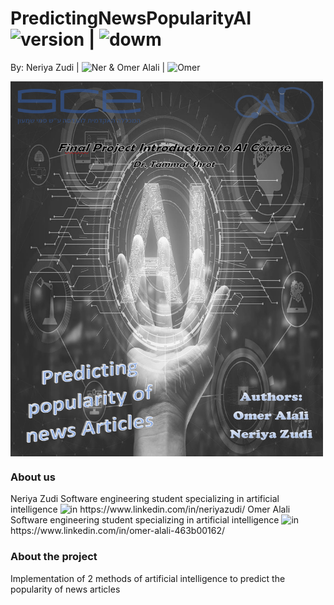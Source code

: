 # PredictingNewsPopularityAI <img src="https://img.shields.io/badge/version-1.0-yellowgreen" alt="version" > |   <img src="https://img.shields.io/badge/Downloads-2-lightgreen" alt="dowm" >

 By: Neriya Zudi | <img src="https://img.shields.io/badge/Neriya-Programmer-blue" alt="Ner" > 
 & Omer Alali | <img src="https://img.shields.io/badge/Omer-Programmer-green" alt="Omer" >

<img src="https://github.com/NeriyaZudi/PredictingNewsPopularityAI/blob/main/PredictingNews.png" align="center"
     alt="cover" width="500" height="600">
     
<h3> About us </h3>
 Neriya Zudi  Software engineering student specializing in artificial intelligence <img src="https://pbs.twimg.com/profile_images/1468001580184047616/PxDlAA8N_400x400.jpg" alt="in" width="50" height="50" href = " https://www.linkedin.com/in/neriyazudi/" target=blanck>   https://www.linkedin.com/in/neriyazudi/ 
 Omer Alali Software engineering student specializing in artificial intelligence <img src="https://pbs.twimg.com/profile_images/1468001580184047616/PxDlAA8N_400x400.jpg" alt="in" width="50" height="50"> https://www.linkedin.com/in/omer-alali-463b00162/
 
<h3> About the project </h3>

Implementation of 2 methods of artificial intelligence to predict the popularity of news articles
